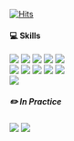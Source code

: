 <div>
  
  [![Hits](https://hits.seeyoufarm.com/api/count/incr/badge.svg?url=https%3A%2F%2Fgithub.com%2Fsjiwon&count_bg=%23C83D4E&title_bg=%23555555&icon=&icon_color=%23E7E7E7&title=hits&edge_flat=false)](https://hits.seeyoufarm.com)

  <h4> 💻 Skills </h4>
  <img src="https://img.shields.io/badge/JAVA-7FADF2?style=flat&logo=OpenJDK&logoColor=black">
  <img src="https://img.shields.io/badge/Spring%20Boot-6DB33F?style=flat&logo=Spring Boot&logoColor=white">
  <img src="https://img.shields.io/badge/Spring%20Security-6DB33F?style=flat&logo=Spring Security&logoColor=white">
  <img src="https://img.shields.io/badge/JPA (Hibernate)-00485B?style=flat&logo=Hibernate&logoColor=white">
  <img src="https://img.shields.io/badge/QueryDSL-6933FF?style=flat&logo=QEMU&logoColor=white">
  <br>
  <img src="https://img.shields.io/badge/MySQL-4479A1?style=flat&logo=MySQL&logoColor=white">
  <img src="https://img.shields.io/badge/Flyway-CC0200?style=flat&logo=Flyway&logoColor=white">
  <img src="https://img.shields.io/badge/Docker-2496ED?style=flat&logo=Docker&logoColor=white">
  <img src="https://img.shields.io/badge/TestContainers-4285F4?style=flat&logo=googlecontaineroptimizedos&logoColor=white">
  <img src="https://img.shields.io/badge/Github%20Actions-2088FF?style=flat&logo=Github Actions&logoColor=white">
  <br>
  <img src="https://img.shields.io/badge/AWS-232F3E?style=flat&logo=Amazon%20AWS&logoColor=white">
  <h5> ✏️ In Practice </h5>
  <img src="https://img.shields.io/badge/Kotlin-7F52FF?style=flat&logo=Kotlin&logoColor=white">
  <img src="https://img.shields.io/badge/Redis-DC382D?style=flat&logo=Redis&logoColor=white">
</div>

